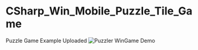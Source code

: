 # CSharp_Win_Mobile_Puzzle_Tile_Game
 Puzzle Game Example Uploaded
 ![Puzzler WinGame Demo](demo/winMobile_PuzzlerTileGame_demo.gif)
